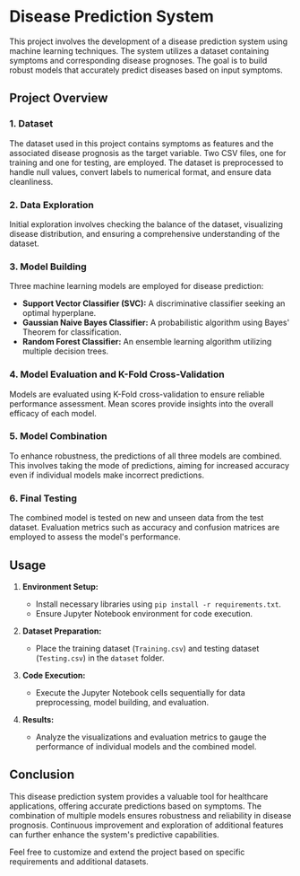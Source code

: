 # Disease Prediction System

This project involves the development of a disease prediction system using machine learning techniques. The system utilizes a dataset containing symptoms and corresponding disease prognoses. The goal is to build robust models that accurately predict diseases based on input symptoms.

## Project Overview

### 1. Dataset
The dataset used in this project contains symptoms as features and the associated disease prognosis as the target variable. Two CSV files, one for training and one for testing, are employed. The dataset is preprocessed to handle null values, convert labels to numerical format, and ensure data cleanliness.

### 2. Data Exploration
Initial exploration involves checking the balance of the dataset, visualizing disease distribution, and ensuring a comprehensive understanding of the dataset.

### 3. Model Building
Three machine learning models are employed for disease prediction:
- **Support Vector Classifier (SVC):** A discriminative classifier seeking an optimal hyperplane.
- **Gaussian Naive Bayes Classifier:** A probabilistic algorithm using Bayes' Theorem for classification.
- **Random Forest Classifier:** An ensemble learning algorithm utilizing multiple decision trees.

### 4. Model Evaluation and K-Fold Cross-Validation
Models are evaluated using K-Fold cross-validation to ensure reliable performance assessment. Mean scores provide insights into the overall efficacy of each model.

### 5. Model Combination
To enhance robustness, the predictions of all three models are combined. This involves taking the mode of predictions, aiming for increased accuracy even if individual models make incorrect predictions.

### 6. Final Testing
The combined model is tested on new and unseen data from the test dataset. Evaluation metrics such as accuracy and confusion matrices are employed to assess the model's performance.

## Usage

1. **Environment Setup:**
   - Install necessary libraries using `pip install -r requirements.txt`.
   - Ensure Jupyter Notebook environment for code execution.

2. **Dataset Preparation:**
   - Place the training dataset (`Training.csv`) and testing dataset (`Testing.csv`) in the `dataset` folder.

3. **Code Execution:**
   - Execute the Jupyter Notebook cells sequentially for data preprocessing, model building, and evaluation.

4. **Results:**
   - Analyze the visualizations and evaluation metrics to gauge the performance of individual models and the combined model.

## Conclusion

This disease prediction system provides a valuable tool for healthcare applications, offering accurate predictions based on symptoms. The combination of multiple models ensures robustness and reliability in disease prognosis. Continuous improvement and exploration of additional features can further enhance the system's predictive capabilities.

Feel free to customize and extend the project based on specific requirements and additional datasets.
